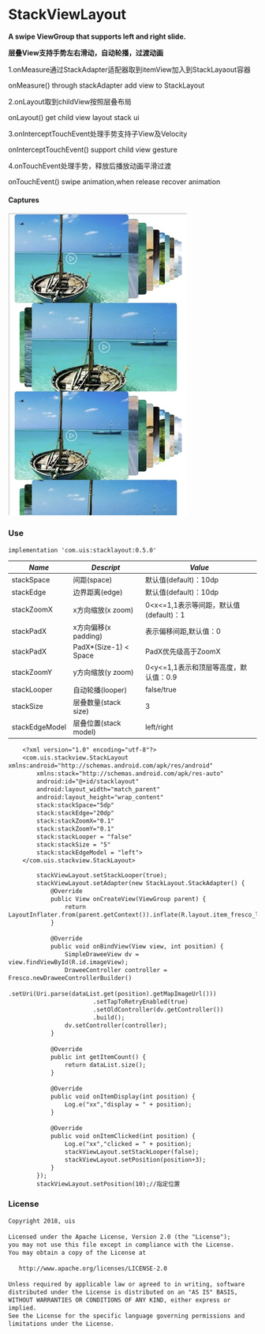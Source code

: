 # StackViewLayout
**A swipe ViewGroup that supports left and right slide.**

**层叠View支持手势左右滑动，自动轮播，过渡动画**

1.onMeasure通过StackAdapter适配器取到itemView加入到StackLayaout容器
  
  onMeasure() through stackAdapter add view to StackLayout

2.onLayout取到childView按照层叠布局

  onLayout() get child view layout stack ui

3.onInterceptTouchEvent处理手势支持子View及Velocity

  onInterceptTouchEvent() support child view gesture

4.onTouchEvent处理手势，释放后播放动画平滑过渡

  onTouchEvent() swipe animation,when release recover animation

 #### Captures

![效果图](/pic/pic001.jpeg)

### Use
    implementation 'com.uis:stacklayout:0.5.0'

*Name*| *Descript*|*Value*
  -----|--------|---
stackSpace|间距(space)|默认值(default)：10dp
stackEdge|边界距离(edge)|默认值(default)：10dp
stackZoomX|x方向缩放(x zoom)| 0<x<=1,1表示等间距，默认值(default)：1
stackPadX|x方向偏移(x padding)|表示偏移间距,默认值：0
stackPadX|PadX*(Size-1) < Space|PadX优先级高于ZoomX
stackZoomY|y方向缩放(y zoom)| 0<y<=1,1表示和顶层等高度，默认值：0.9
stackLooper|自动轮播(looper)|false/true
stackSize|层叠数量(stack size)|3
stackEdgeModel|层叠位置(stack model)|left/right
   
```
    <?xml version="1.0" encoding="utf-8"?>
    <com.uis.stackview.StackLayout xmlns:android="http://schemas.android.com/apk/res/android"
        xmlns:stack="http://schemas.android.com/apk/res-auto"
        android:id="@+id/stacklayout"
        android:layout_width="match_parent"
        android:layout_height="wrap_content"
        stack:stackSpace="5dp"
        stack:stackEdge="20dp"
        stack:stackZoomX="0.1"
        stack:stackZoomY="0.1"
        stack:stackLooper = "false"
        stack:stackSize = "5"
        stack:stackEdgeModel = "left">
    </com.uis.stackview.StackLayout>
```

```
        stackViewLayout.setStackLooper(true);
        stackViewLayout.setAdapter(new StackLayout.StackAdapter() {
            @Override
            public View onCreateView(ViewGroup parent) {
                return LayoutInflater.from(parent.getContext()).inflate(R.layout.item_fresco_layout,null);
            }

            @Override
            public void onBindView(View view, int position) {
                SimpleDraweeView dv = view.findViewById(R.id.imageView);
                DraweeController controller = Fresco.newDraweeControllerBuilder()
                        .setUri(Uri.parse(dataList.get(position).getMapImageUrl()))
                        .setTapToRetryEnabled(true)
                        .setOldController(dv.getController())
                        .build();
                dv.setController(controller);
            }

            @Override
            public int getItemCount() {
                return dataList.size();
            }

            @Override
            public void onItemDisplay(int position) {
                Log.e("xx","display = " + position);
            }

            @Override
            public void onItemClicked(int position) {
                Log.e("xx","clicked = " + position);
                stackViewLayout.setStackLooper(false);
                stackViewLayout.setPosition(position+3);
            }
        });
        stackViewLayout.setPosition(10);//指定位置
```

### License

    Copyright 2018, uis

    Licensed under the Apache License, Version 2.0 (the "License");
    you may not use this file except in compliance with the License.
    You may obtain a copy of the License at

       http://www.apache.org/licenses/LICENSE-2.0

    Unless required by applicable law or agreed to in writing, software
    distributed under the License is distributed on an "AS IS" BASIS,
    WITHOUT WARRANTIES OR CONDITIONS OF ANY KIND, either express or implied.
    See the License for the specific language governing permissions and
    limitations under the License.
